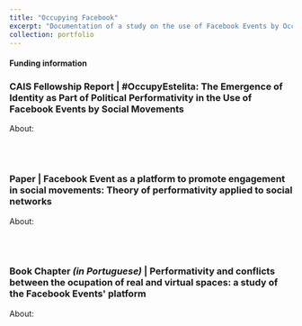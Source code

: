```yaml
---
title: "Occupying Facebook"
excerpt: "Documentation of a study on the use of Facebook Events by Occupy Movements in Brazil to promote engagement in demonstrations<br/><br/><img src='/images/occupy.png'>"
collection: portfolio
---
```

#### Funding information

### CAIS Fellowship Report | #OccupyEstelita: The Emergence of Identity as Part of Political Performativity in the Use of Facebook Events by Social Movements<br/>
About: <br/>

<object data="https://www.cais.nrw/wp-94fa4-content/uploads/CAIS_Report/Mello-2018-Political-Performativity-CAIS-Report.pdf" width="1000" height="1000" type='application/pdf'></object>

<br/><br/>
### Paper | Facebook Event as a platform to promote engagement in social movements: Theory of performativity applied to social networks<br/>
About: <br/>

<object data="https://github.com/caiocmello/caiocmello.github.io/blob/master/files/artigoestelita.pdf" width="1000" height="1000" type='application/pdf'></object>

<br/><br/>
### Book Chapter <i>(in Portuguese)</i> | Performativity and conflicts between the ocupation of real and virtual spaces: a study of the Facebook Events' platform <br/>
About: <br/>

<object data="https://repositorio.ufba.br/bitstream/ri/26089/1/MobilidadeEspacialidadesAlteridades-EDUFBA-2018.pdf" width="1000" height="1000" type='application/pdf'></object>


